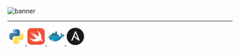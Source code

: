 
![banner](https://i.imgur.com/xbN0tc4.gif)

---

<p align="left">
  <a href="https://www.python.org" target="_blank">
    <img
      src="https://raw.githubusercontent.com/devicons/devicon/master/icons/python/python-original.svg"
      alt="python"
      width="40"
      height="40"
    />
  </a>
  <a href="https://www.swift.org" target="_blank">
    <img
      src="https://raw.githubusercontent.com/devicons/devicon/master/icons/swift/swift-original.svg"
      alt="swift"
      width="40"
      height="40"
    />
  </a>  
  <a href="https://www.docker.com" target="_blank">
    <img
      src="https://raw.githubusercontent.com/devicons/devicon/master/icons/docker/docker-original.svg"
      alt="flask"
      width="40"
      height="40"
    />
  </a>
  <a href="https://www.ansible.com" target="_blank">
    <img
      src="https://raw.githubusercontent.com/devicons/devicon/master/icons/ansible/ansible-original.svg"
      alt="ansible"
      width="40"
      height="40"
    />
  </a>
</p>
    
